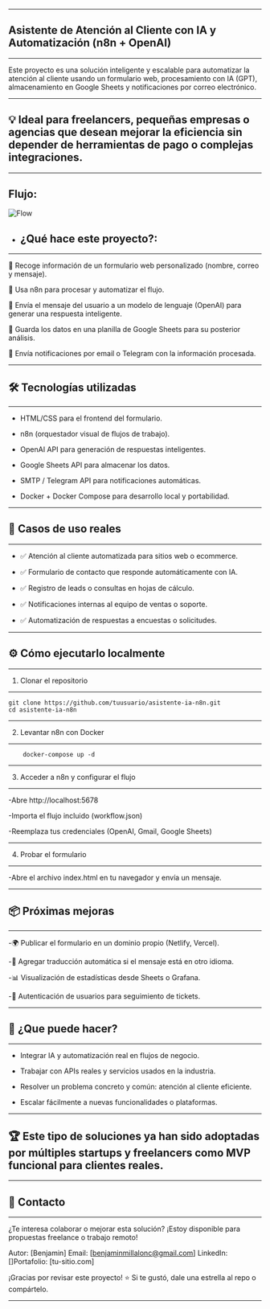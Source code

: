 

----------------------------------------------------------------------------------------------------------------------------------------------------------------------------------------------------------------------------

Asistente de Atención al Cliente con IA y Automatización (n8n + OpenAI)
-

----------------------------------------------------------------------------------------------------------------------------------------------------------------------------------------------------------------------------


Este proyecto es una solución inteligente y escalable para automatizar la atención al cliente usando un formulario web, procesamiento con IA (GPT), almacenamiento en Google Sheets y notificaciones por correo electrónico.


----------------------------------------------------------------------------------------------------------------------------------------------------------------------------------------------------------------------------
 💡 Ideal para freelancers, pequeñas empresas o agencias que desean mejorar la eficiencia sin depender de herramientas de pago o complejas integraciones.
  --
----------------------------------------------------------------------------------------------------------------------------------------------------------------------------------------------------------------------------
Flujo:
-
![Flow](https://github.com/user-attachments/assets/6cac5d79-3f2d-44d7-96f1-d8c919ca6977)


- ¿Qué hace este proyecto?:
  --

----------------------------------------------------------------------------------------------------------------------------------------------------------------------------------------------------------------------------
🔹 Recoge información de un formulario web personalizado (nombre, correo y mensaje).

🔹 Usa n8n para procesar y automatizar el flujo.

🔹 Envía el mensaje del usuario a un modelo de lenguaje (OpenAI) para generar una respuesta inteligente.

🔹 Guarda los datos en una planilla de Google Sheets para su posterior análisis.

🔹 Envía notificaciones por email o Telegram con la información procesada.


----------------------------------------------------------------------------------------------------------------------------------------------------------------------------------------------------------------------------
🛠️ Tecnologías utilizadas
-

----------------------------------------------------------------------------------------------------------------------------------------------------------------------------------------------------------------------------
- HTML/CSS para el frontend del formulario.

- n8n (orquestador visual de flujos de trabajo).

- OpenAI API para generación de respuestas inteligentes.

- Google Sheets API para almacenar los datos.

- SMTP / Telegram API para notificaciones automáticas.

- Docker + Docker Compose para desarrollo local y portabilidad.

----------------------------------------------------------------------------------------------------------------------------------------------------------------------------------------------------------------------------
🎯 Casos de uso reales
-

----------------------------------------------------------------------------------------------------------------------------------------------------------------------------------------------------------------------------
- ✅ Atención al cliente automatizada para sitios web o ecommerce.

- ✅ Formulario de contacto que responde automáticamente con IA.

- ✅ Registro de leads o consultas en hojas de cálculo.

- ✅ Notificaciones internas al equipo de ventas o soporte.

- ✅ Automatización de respuestas a encuestas o solicitudes.

----------------------------------------------------------------------------------------------------------------------------------------------------------------------------------------------------------------------------
⚙️ Cómo ejecutarlo localmente
-

----------------------------------------------------------------------------------------------------------------------------------------------------------------------------------------------------------------------------
1.  Clonar el repositorio

----------------------------------------------------------------------------------------------------------------------------------------------------------------------------------------------------------------------------
    git clone https://github.com/tuusuario/asistente-ia-n8n.git
    cd asistente-ia-n8n

----------------------------------------------------------------------------------------------------------------------------------------------------------------------------------------------------------------------------
2.  Levantar n8n con Docker
----------------------------------------------------------------------------------------------------------------------------------------------------------------------------------------------------------------------------
        docker-compose up -d

----------------------------------------------------------------------------------------------------------------------------------------------------------------------------------------------------------------------------
3. Acceder a n8n y configurar el flujo

---------------------------------------------------------------------------------------------------------------------------------------------------------------------------------------------------------------------------
-Abre http://localhost:5678


-Importa el flujo incluido (workflow.json)


-Reemplaza tus credenciales (OpenAI, Gmail, Google Sheets)

----------------------------------------------------------------------------------------------------------------------------------------------------------------------------------------------------------------------------
4.  Probar el formulario

---------------------------------------------------------------------------------------------------------------------------------------------------------------------------------------------------------------------------
-Abre el archivo index.html en tu navegador y envía un mensaje.

----------------------------------------------------------------------------------------------------------------------------------------------------------------------------------------------------------------------------
📦 Próximas mejoras
-
----------------------------------------------------------------------------------------------------------------------------------------------------------------------------------------------------------------------------
-🌍 Publicar el formulario en un dominio propio (Netlify, Vercel).

-💬 Agregar traducción automática si el mensaje está en otro idioma.

-📊 Visualización de estadísticas desde Sheets o Grafana.

-🔐 Autenticación de usuarios para seguimiento de tickets.

----------------------------------------------------------------------------------------------------------------------------------------------------------------------------------------------------------------------------
💼 ¿Que puede hacer?
-
----------------------------------------------------------------------------------------------------------------------------------------------------------------------------------------------------------------------------

- Integrar IA y automatización real en flujos de negocio.

- Trabajar con APIs reales y servicios usados en la industria.

- Resolver un problema concreto y común: atención al cliente eficiente.

- Escalar fácilmente a nuevas funcionalidades o plataformas.

----------------------------------------------------------------------------------------------------------------------------------------------------------------------------------------------------------------------------
🏆 Este tipo de soluciones ya han sido adoptadas por múltiples startups y freelancers como MVP funcional para clientes reales.
-
----------------------------------------------------------------------------------------------------------------------------------------------------------------------------------------------------------------------------
📩 Contacto
-
----------------------------------------------------------------------------------------------------------------------------------------------------------------------------------------------------------------------------

¿Te interesa colaborar o mejorar esta solución? ¡Estoy disponible para propuestas freelance o trabajo remoto!

Autor: [Benjamin] Email: [benjaminmillalonc@gmail.com] LinkedIn: []Portafolio: [tu-sitio.com]

¡Gracias por revisar este proyecto! ⭐ Si te gustó, dale una estrella al repo o compártelo.

----------------------------------------------------------------------------------------------------------------------------------------------------------------------------------------------------------------------------
